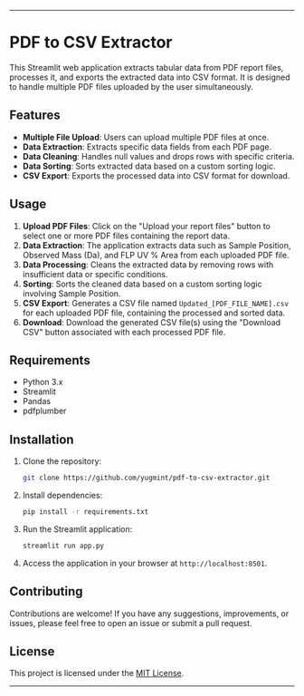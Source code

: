 
---

# PDF to CSV Extractor

This Streamlit web application extracts tabular data from PDF report files, processes it, and exports the extracted data into CSV format. It is designed to handle multiple PDF files uploaded by the user simultaneously.

## Features

- **Multiple File Upload**: Users can upload multiple PDF files at once.
- **Data Extraction**: Extracts specific data fields from each PDF page.
- **Data Cleaning**: Handles null values and drops rows with specific criteria.
- **Data Sorting**: Sorts extracted data based on a custom sorting logic.
- **CSV Export**: Exports the processed data into CSV format for download.

## Usage

1. **Upload PDF Files**: Click on the "Upload your report files" button to select one or more PDF files containing the report data.
2. **Data Extraction**: The application extracts data such as Sample Position, Observed Mass (Da), and FLP UV % Area from each uploaded PDF file.
3. **Data Processing**: Cleans the extracted data by removing rows with insufficient data or specific conditions.
4. **Sorting**: Sorts the cleaned data based on a custom sorting logic involving Sample Position.
5. **CSV Export**: Generates a CSV file named `Updated_[PDF_FILE_NAME].csv` for each uploaded PDF file, containing the processed and sorted data.
6. **Download**: Download the generated CSV file(s) using the "Download CSV" button associated with each processed PDF file.

## Requirements

- Python 3.x
- Streamlit
- Pandas
- pdfplumber

## Installation

1. Clone the repository:
   ```bash
   git clone https://github.com/yugmint/pdf-to-csv-extractor.git
   ```
2. Install dependencies:
   ```bash
   pip install -r requirements.txt
   ```
3. Run the Streamlit application:
   ```bash
   streamlit run app.py
   ```
4. Access the application in your browser at `http://localhost:8501`.

## Contributing

Contributions are welcome! If you have any suggestions, improvements, or issues, please feel free to open an issue or submit a pull request.

## License

This project is licensed under the [MIT License](LICENSE).

---

